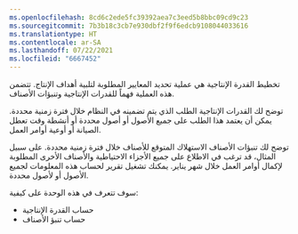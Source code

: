 ```yaml
---
ms.openlocfilehash: 8cd6c2ede5fc39392aea7c3eed5b8bbc09cd9c23
ms.sourcegitcommit: 7b3b18c3cb7e930dbf2f9f6edcb9108044033616
ms.translationtype: HT
ms.contentlocale: ar-SA
ms.lasthandoff: 07/22/2021
ms.locfileid: "6667452"
---
```

تخطيط القدرة الإنتاجية هي عملية تحديد المعايير المطلوبة لتلبية أهداف الإنتاج. تتضمن هذه العملية فهماً للقدرات الإنتاجية وتنبؤات الأصناف.

توضح لك القدرات الإنتاجية الطلب الذي يتم تضمينه في النظام خلال فترة زمنية محددة. يمكن أن يعتمد هذا الطلب على جميع الأصول أو أصول محددة أو أنشطة وقت تعطل الصيانة أو أوعية أوامر العمل.

توضح لك تنبؤات الأصناف الاستهلاك المتوقع للأصناف خلال فترة زمنية محددة. على سبيل المثال، قد ترغب في الاطلاع على جميع الأجزاء الاحتياطية والأصناف الأخرى المطلوبة لإكمال أوامر العمل خلال شهر يناير. يمكنك تشغيل تقرير لحساب هذه المعلومات لجميع الأصول أو لأصول محددة.

سوف تتعرف في هذه الوحدة على كيفية:

- حساب القدرة الإنتاجية 
- حساب تنبؤ الأصناف
